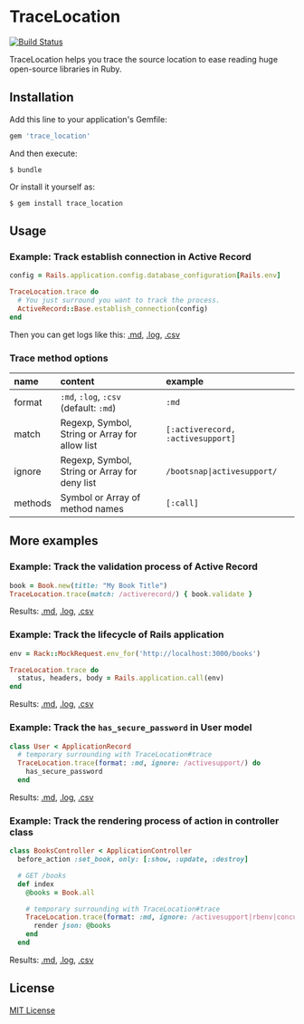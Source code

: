 # TraceLocation

[![Build Status](https://travis-ci.org/yhirano55/trace_location.svg?branch=master)](https://travis-ci.org/yhirano55/trace_location)

TraceLocation helps you trace the source location to ease reading huge open-source libraries in Ruby.

## Installation

Add this line to your application's Gemfile:

```ruby
gem 'trace_location'
```

And then execute:

    $ bundle

Or install it yourself as:

    $ gem install trace_location

## Usage

### Example: Track establish connection in Active Record

```ruby
config = Rails.application.config.database_configuration[Rails.env]

TraceLocation.trace do
  # You just surround you want to track the process.
  ActiveRecord::Base.establish_connection(config)
end
```

Then you can get logs like this: [.md](https://github.com/yhirano55/trace_location/blob/master/examples/active_record_establish_connection/result.md), [.log](https://github.com/yhirano55/trace_location/blob/master/examples/active_record_establish_connection/result.log), [.csv](https://github.com/yhirano55/trace_location/blob/master/examples/active_record_establish_connection/result.csv)

### Trace method options

| name | content | example |
|:-----|:--------|:--------|
| format | `:md`, `:log`, `:csv` (default: `:md`) | `:md` |
| match | Regexp, Symbol, String or Array for allow list | `[:activerecord, :activesupport]` |
| ignore | Regexp, Symbol, String or Array for deny list | `/bootsnap\|activesupport/` |
| methods | Symbol or Array of method names | `[:call]` |

## More examples

### Example: Track the validation process of Active Record

```ruby
book = Book.new(title: "My Book Title")
TraceLocation.trace(match: /activerecord/) { book.validate }
```

Results: [.md](https://github.com/yhirano55/trace_location/blob/master/examples/active_record_validation_process/result.md), [.log](https://github.com/yhirano55/trace_location/blob/master/examples/active_record_validation_process/result.log), [.csv](https://github.com/yhirano55/trace_location/blob/master/examples/active_record_validation_process/result.csv)

### Example: Track the lifecycle of Rails application

```ruby
env = Rack::MockRequest.env_for('http://localhost:3000/books')

TraceLocation.trace do
  status, headers, body = Rails.application.call(env)
end
```

Results: [.md](https://github.com/yhirano55/trace_location/blob/master/examples/lifecycle_of_rails_application/result.md), [.log](https://github.com/yhirano55/trace_location/blob/master/examples/lifecycle_of_rails_application/result.log), [.csv](https://github.com/yhirano55/trace_location/blob/master/examples/lifecycle_of_rails_application/result.csv)

### Example: Track the `has_secure_password` in User model

```ruby
class User < ApplicationRecord
  # temporary surrounding with TraceLocation#trace
  TraceLocation.trace(format: :md, ignore: /activesupport/) do
    has_secure_password
  end
```

Results: [.md](https://github.com/yhirano55/trace_location/blob/master/examples/has_secure_password/result.md), [.log](https://github.com/yhirano55/trace_location/blob/master/examples/has_secure_password/result.log), [.csv](https://github.com/yhirano55/trace_location/blob/master/examples/has_secure_password/result.csv)

### Example: Track the rendering process of action in controller class

```ruby
class BooksController < ApplicationController
  before_action :set_book, only: [:show, :update, :destroy]

  # GET /books
  def index
    @books = Book.all

    # temporary surrounding with TraceLocation#trace
    TraceLocation.trace(format: :md, ignore: /activesupport|rbenv|concurrent-ruby/) do
      render json: @books
    end
  end
```

Results: [.md](https://github.com/yhirano55/trace_location/blob/master/examples/rendering_process/result.md), [.log](https://github.com/yhirano55/trace_location/blob/master/examples/rendering_process/result.log), [.csv](https://github.com/yhirano55/trace_location/blob/master/examples/rendering_process/result.csv)

## License

[MIT License](https://opensource.org/licenses/MIT)
